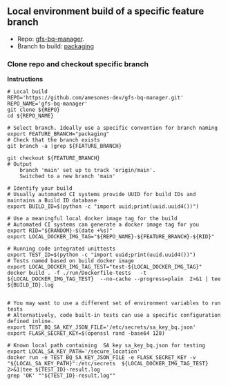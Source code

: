 ## Local environment build of a specific feature branch
* Repo:  [gfs-bq-manager](https://github.com/amesones-dev/gfs-bq-manager.git).  
* Branch to build: [packaging](https://github.com/amesones-dev/gfs-bq-manager/tree/main)

### Clone repo and checkout specific branch
**Instructions**
```shell
# Local build
REPO='https://github.com/amesones-dev/gfs-bq-manager.git'
REPO_NAME='gfs-bq-manager'
git clone ${REPO}
cd ${REPO_NAME}

# Select branch. Ideally use a specific convention for branch naming
export FEATURE_BRANCH="packaging"
# Check that the branch exists
git branch -a |grep ${FEATURE_BRANCH}

git checkout ${FEATURE_BRANCH}
# Output
    branch 'main' set up to track 'origin/main'.
    Switched to a new branch 'main'
````    

```shell
# Identify your build
# Usually automated CI systems provide UUID for build IDs and maintains a Build ID database
export BUILD_ID=$(python -c "import uuid;print(uuid.uuid4())")

# Use a meaningful local docker image tag for the build
# Automated CI systems can generate a docker image tag for you
export RID="${RANDOM}-$(date +%s)" 
export LOCAL_DOCKER_IMG_TAG="${REPO_NAME}-${FEATURE_BRANCH}-${RID}"

```
```shell
# Running code integrated unittests
export TEST_ID=$(python -c "import uuid;print(uuid.uuid4())")
# Tests named based on build docker image
export LOCAL_DOCKER_IMG_TAG_TEST="test-${LOCAL_DOCKER_IMG_TAG}"
docker build . -f ./run/Dockerfile-tests   -t ${LOCAL_DOCKER_IMG_TAG_TEST}  --no-cache --progress=plain  2>&1 | tee ${BUILD_ID}.log


# You may want to use a different set of environment variables to run tests
# Alternatively, code built-in tests can use a specific configuration defined inline.
export TEST_BQ_SA_KEY_JSON_FILE='/etc/secrets/sa_key_bq.json'
export FLASK_SECRET_KEY=$(openssl rand -base64 128) 

# Known local path containing  SA key sa_key_bq.json for testing
export LOCAL_SA_KEY_PATH='/secure_location'
docker run -e TEST_BQ_SA_KEY_JSON_FILE -e FLASK_SECRET_KEY -v "${LOCAL_SA_KEY_PATH}":/etc/secrets  ${LOCAL_DOCKER_IMG_TAG_TEST} 2>&1|tee ${TEST_ID}-result.log
grep 'OK' ""${TEST_ID}-result.log"" 

```
